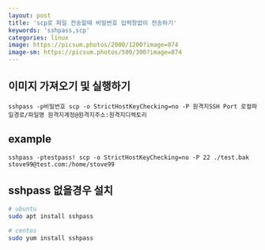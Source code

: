 ```yaml
---
layout: post
title: 'scp로 파일 전송할때 비밀번호 입력창없이 전송하기'
keywords: 'sshpass,scp'
categories: linux
image: https://picsum.photos/2000/1200?image=874
image-sm: https://picsum.photos/500/300?image=874
---
```


## 이미지 가져오기 및 실행하기

    sshpass -p비밀번호 scp -o StrictHostKeyChecking=no -P 원격지SSH Port 로컬파일경로/파일명 원격지계정@원격지주소:원격지디렉토리

## example

    sshpass -ptestpass! scp -o StrictHostKeyChecking=no -P 22 ./test.bak stove99@test.com:/home/stove99

## sshpass 없을경우 설치

```bash
# ubuntu
sudo apt install sshpass

# centos
sudo yum install sshpass
```

